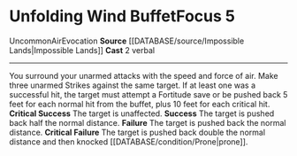 ﻿---
actions: '[two-actions]'
component:
- Verbal
element: Air
heighten_level: '5'
id: '1251'
level: '5'
name: Unfolding Wind Buffet
rarity: Uncommon
school: Evocation
source: '[[DATABASE/source/Impossible Lands|Impossible Lands]]'
trait:
- '[[DATABASE/trait/Air|Air]]'
- '[[DATABASE/trait/Evocation|Evocation]]'
- '[[DATABASE/trait/Uncommon|Uncommon]]'
type: Focus

---
# Unfolding Wind Buffet<span class="item-type">Focus 5</span>

<span class="trait-uncommon item-trait">Uncommon</span><span class="item-trait">Air</span><span class="item-trait">Evocation</span>
**Source** [[DATABASE/source/Impossible Lands|Impossible Lands]]
**Cast** <span class="action-icon">2</span> verbal

---
You surround your unarmed attacks with the speed and force of air. Make three unarmed Strikes against the same target. If at least one was a successful hit, the target must attempt a Fortitude save or be pushed back 5 feet for each normal hit from the buffet, plus 10 feet for each critical hit.
**Critical Success** The target is unaffected.
**Success** The target is pushed back half the normal distance.
**Failure** The target is pushed back the normal distance.
**Critical Failure** The target is pushed back double the normal distance and then knocked [[DATABASE/condition/Prone|prone]].